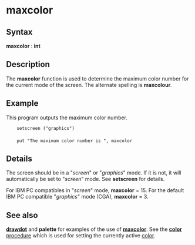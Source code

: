 
# maxcolor

## Syntax
**maxcolor** : **int**

## Description
The **maxcolor** function is used to determine the maximum color number for the current mode of the screen. The alternate spelling is **maxcolour**.


## Example
This program outputs the maximum color number.

        setscreen ("graphics")
        
        put "The maximum color number is ", maxcolor
## Details
The screen should be in a "_screen_" or "_graphics_" mode. If it is not, it will automatically be set to "_screen_" mode. See **setscreen** for details.

For IBM PC compatibles in "_screen_" mode, **maxcolor** = 15. For the default IBM PC compatible "_graphics_" mode (CGA), **maxcolor** = 3.


## See also
**[drawdot](drawdot.html)** and **palette** for examples of the use of **[maxcolor]()**. See the **[color](color.html)** [procedure](procedure.html) which is used for setting the currently active [color](color.html).

